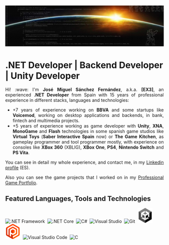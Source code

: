 ![Visual Studio EX3 header](/Local/Images/header.jpg)

# .NET Developer | Backend Developer | Unity Developer

<div align='justify'>
Hi! :wave: I'm <b>José Miguel Sánchez Fernández</b>, a.k.a. <b>[EX3]</b>, an experienced <b>.NET Developer</b> from Spain with 15 years of professional experience in different stacks, languages and technologies: 

<ul>
<li>+7 years of experience working on <b>BBVA</b> and some startups like <b>Voicemod</b>, working on desktop applications and backends, in bank, fintech and multimedia projects.</li>

<li>+5 years of experience working as game developer with <b>Unity</b>, <b>XNA</b>, <b>MonoGame</b> and <b>Flash</b> technologies in some spanish game studios like <b>Virtual Toys</b> (<b>Saber Interactive Spain</b> now) or <b>The Game Kitchen</b>, as gameplay programmer and tool programmer mostly, with experience on consoles like <b>XBox 360</b> (XBLIG), <b>XBox One</b>, <b>PS4</b>, <b>Nintendo Switch</b> and <b>PS Vita</b>.</li>
</ul>

You can see in detail my whole experience, and contact me, in my [Linkedin profile](https://www.linkedin.com/in/ex3tlsa/) (ES).

Also you can see the game projects that I worked on in my [Professional Game Portfolio](https://portfolio.visualstudioex3.com/).
</div>

## Featured Languages, Tools and Technologies
<div>
  <img width="48" src="https://cdn.jsdelivr.net/gh/devicons/devicon/icons/dot-net/dot-net-plain-wordmark.svg" title=".NET Framework" alt=".NET Framework"/>&nbsp;
  <img width="48" src="https://cdn.jsdelivr.net/gh/devicons/devicon/icons/dotnetcore/dotnetcore-original.svg" title=".NET Core" alt=".NET Core"/>&nbsp;
  <img width="48" src="https://cdn.jsdelivr.net/gh/devicons/devicon/icons/csharp/csharp-original.svg" title="C#" alt="C#"/>&nbsp;
  <img width="48" src="https://cdn.jsdelivr.net/gh/devicons/devicon/icons/visualstudio/visualstudio-plain.svg" title="Visual Studio" alt="Visual Studio"/>&nbsp;
  <img width="48" src="https://cdn.jsdelivr.net/gh/devicons/devicon/icons/git/git-original.svg" title="Git" alt="Git"/>&nbsp;
  <img width="48" src="/Local/Images/Icons/unity.png" title="Unity" alt="Unity"/>&nbsp;
  <img width="48" src="/Local/Images/Icons/plasticscm.png" title="Plastic SCM" alt="Plastic SCM"/>&nbsp;
  <img width="48" src="https://cdn.jsdelivr.net/gh/devicons/devicon/icons/vscode/vscode-original.svg" title="Visual Studio Code" alt="Visual Studio Code"/>&nbsp;
  <img width="48" src="https://cdn.jsdelivr.net/gh/devicons/devicon/icons/c/c-original.svg" title="C" alt="C"/>&nbsp;
</div>


<!--
**VisualStudioEX3/VisualStudioEX3** is a ✨ _special_ ✨ repository because its `README.md` (this file) appears on your GitHub profile.

Here are some ideas to get you started:

- 🔭 I’m currently working on ...
- 🌱 I’m currently learning ...
- 👯 I’m looking to collaborate on ...
- 🤔 I’m looking for help with ...
- 💬 Ask me about ...
- 📫 How to reach me: ...
- 😄 Pronouns: ...
- ⚡ Fun fact: ...
-->
